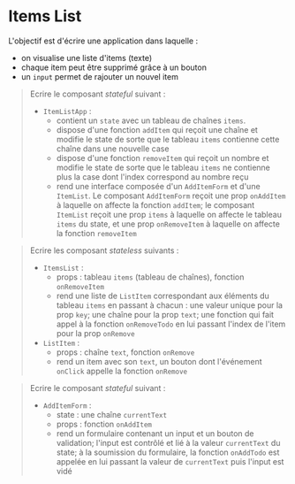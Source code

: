 # Items List

L'objectif est d'écrire une application dans laquelle :
 - on visualise une liste d'items (texte)
 - chaque item peut être supprimé grâce à un bouton
 - un `input` permet de rajouter un nouvel item

> Ecrire le composant _stateful_ suivant :
>  - `ItemListApp` :
>    - contient un `state` avec un tableau de chaînes `items`.
>    - dispose d'une fonction `addItem` qui reçoit une chaîne et modifie le state de sorte que le tableau `items` contienne cette chaîne dans une nouvelle case
>    - dispose d'une fonction `removeItem` qui reçoit un nombre et modifie le state de sorte que le tableau `items` ne contienne plus la case dont l'index correspond au nombre reçu
>    - rend une interface composée d'un `AddItemForm` et d'une `ItemList`. Le composant `AddItemForm` reçoit une prop `onAddItem` à laquelle on affecte la fonction `addItem`; le composant `ItemList` reçoit une prop `items` à laquelle on affecte le tableau `items` du state, et une prop `onRemoveItem` à laquelle on affecte la fonction `removeItem`

> Ecrire les composant _stateless_ suivants :
>  - `ItemsList` :
>    - props : tableau `items` (tableau de chaînes), fonction `onRemoveItem`
>    - rend une liste de `ListItem` correspondant aux éléments du tableau `items` en passant à chacun : une valeur unique pour la prop `key`; une chaîne pour la prop `text`; une fonction qui fait appel à la fonction `onRemoveTodo` en lui passant l'index de l'item pour la prop `onRemove`
>  - `ListItem` :
>    - props : chaîne `text`, fonction `onRemove`
>    - rend un item avec son `text`, un bouton dont l'événement `onClick` appelle la fonction `onRemove`

> Ecrire le composant _stateful_ suivant :
>  - `AddItemForm` :
>    - state : une chaîne `currentText`
>    - props : fonction `onAddItem`
>    - rend un formulaire contenant un input et un bouton de validation; l'input est contrôlé et lié à la valeur `currentText` du state; à la soumission du formulaire, la fonction `onAddTodo` est appelée en lui passant la valeur de `currentText` puis l'input est vidé
